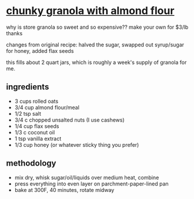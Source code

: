 # [chunky granola with almond flour](https://sallysbakingaddiction.com/maple-almond-granola-clusters-vegan/)

why is store granola so sweet and so expensive?? make your own for $3/lb thanks

changes from original recipe: halved the sugar, swapped out syrup/sugar for honey, added flax seeds

this fills about 2 quart jars, which is roughly a week's supply of granola for me.

## ingredients
- 3 cups rolled oats
- 3/4 cup almond flour/meal
- 1/2 tsp salt
- 3/4 c chopped unsalted nuts (I use cashews)
- 1/4 cup flax seeds
- 1/3 c coconut oil
- 1 tsp vanilla extract
- 1/3 cup honey (or whatever sticky thing you prefer)

## methodology
- mix dry, whisk sugar/oil/liquids over medium heat, combine
- press everything into even layer on parchment-paper-lined pan
- bake at 300F, 40 minutes, rotate midway
